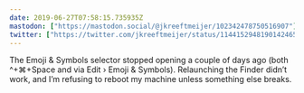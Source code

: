 ```yaml
---
date: 2019-06-27T07:58:15.735935Z
mastodon: ["https://mastodon.social/@jkreeftmeijer/102342478750516907"]
twitter: ["https://twitter.com/jkreeftmeijer/status/1144152948190142465"]
---
```

The Emoji & Symbols selector stopped opening a couple of days ago (both ^+⌘+Space and via Edit › Emoji & Symbols). Relaunching the Finder didn’t work, and I’m refusing to reboot my machine unless something else breaks.
